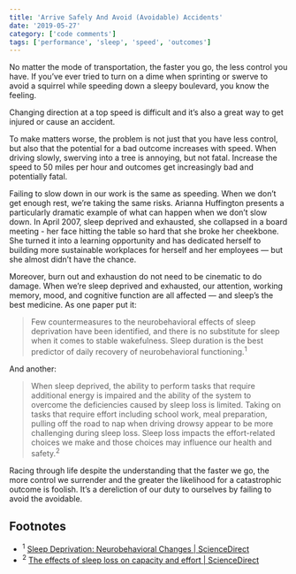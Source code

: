 ```yaml
---
title: 'Arrive Safely And Avoid (Avoidable) Accidents'
date: '2019-05-27'
category: ['code comments']
tags: ['performance', 'sleep', 'speed', 'outcomes']
---
```


No matter the mode of transportation, the faster you go, the less control you have. If you’ve ever tried to turn on a dime when sprinting or swerve to avoid a squirrel while speeding down a sleepy boulevard, you know the feeling.

Changing direction at a top speed is difficult and it’s also a great way to get injured or cause an accident.

To make matters worse, the problem is not just that you have less control, but also that the potential for a bad outcome increases with speed. When driving slowly, swerving into a tree is annoying, but not fatal. Increase the speed to 50 miles per hour and outcomes get increasingly bad and potentially fatal.

Failing to slow down in our work is the same as speeding. When we don’t get enough rest, we’re taking the same risks. Arianna Huffington presents a particularly dramatic example of what can happen when we don’t slow down. In April 2007, sleep deprived and exhausted, she collapsed in a board meeting - her face hitting the table so hard that she broke her cheekbone. She turned it into a learning opportunity and has dedicated herself to building more sustainable workplaces for herself and her employees — but she almost didn’t have the chance.

Moreover, burn out and exhaustion do not need to be cinematic to do damage. When we’re sleep deprived and exhausted, our attention, working memory, mood, and cognitive function are all affected — and sleep’s the best medicine. As one paper put it:

> Few countermeasures to the neurobehavioral effects of sleep deprivation have been identified, and there is no substitute for sleep when it comes to stable wakefulness. Sleep duration is the best predictor of daily recovery of neurobehavioral functioning.<sup>1</sup>

And another:

> When sleep deprived, the ability to perform tasks that require additional energy is impaired and the ability of the system to overcome the deficiencies caused by sleep loss is limited. Taking on tasks that require effort including school work, meal preparation, pulling off the road to nap when driving drowsy appear to be more challenging during sleep loss. Sleep loss impacts the effort-related choices we make and those choices may influence our health and safety.<sup>2</sup>

Racing through life despite the understanding that the faster we go, the more control we surrender and the greater the likelihood for a catastrophic outcome is foolish. It’s a dereliction of our duty to ourselves by failing to avoid the avoidable.

## Footnotes

-   <sup>1</sup> [Sleep Deprivation: Neurobehavioral Changes | ScienceDirect](https://www.sciencedirect.com/science/article/pii/B9780080450469000735)
-   <sup>2</sup> [The effects of sleep loss on capacity and effort | ScienceDirect](https://www.sciencedirect.com/science/article/pii/S1984006314000583)
